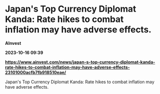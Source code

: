 # Japan's Top Currency Diplomat Kanda: Rate hikes to combat inflation may have adverse effects.
**AInvest**

**2023-10-16 09:39**

**https://www.ainvest.com/news/japan-s-top-currency-diplomat-kanda-rate-hikes-to-combat-inflation-may-have-adverse-effects-23101000acfb7fb918510eae/**

Japan's Top Currency Diplomat Kanda: Rate hikes to combat inflation may have adverse effects.